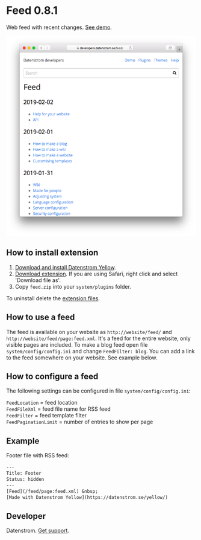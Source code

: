Feed 0.8.1
==========
Web feed with recent changes. [See demo](https://developers.datenstrom.se/feed/).

<p align="center"><img src="feed-screenshot.png?raw=true" alt="Screenshot"></p>

## How to install extension

1. [Download and install Datenstrom Yellow](https://github.com/datenstrom/yellow/).
2. [Download extension](https://github.com/datenstrom/yellow-extensions/raw/master/zip/feed.zip). If you are using Safari, right click and select 'Download file as'.
3. Copy `feed.zip` into your `system/plugins` folder.

To uninstall delete the [extension files](update.ini).

## How to use a feed

The feed is available on your website as `http://website/feed/` and `http://website/feed/page:feed.xml`. It's a feed for the entire website, only visible pages are included. To make a blog feed open file `system/config/config.ini` and change `FeedFilter: blog`. You can add a link to the feed somewhere on your website. See example below.

## How to configure a feed

The following settings can be configured in file `system/config/config.ini`:

`FeedLocation` = feed location  
`FeedFileXml` = feed file name for RSS feed  
`FeedFilter` = feed template filter  
`FeedPaginationLimit` = number of entries to show per page  

## Example

Footer file with RSS feed:

    ---
    Title: Footer
    Status: hidden
    ---
    [Feed](/feed/page:feed.xml) &nbsp; 
    [Made with Datenstrom Yellow](https://datenstrom.se/yellow/)

## Developer

Datenstrom. [Get support](https://developers.datenstrom.se/help/support).
